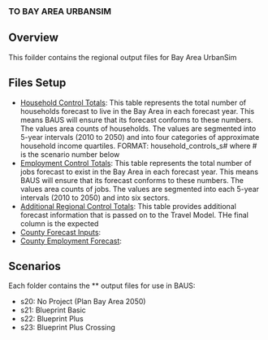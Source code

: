 ### TO BAY AREA URBANSIM

## Overview
This foilder contains the regional output files for Bay Area UrbanSim 

## Files Setup
* [Household Control Totals](https://github.com/BayAreaMetro/bayarea_urbansim/blob/master/data/household_controls.csv): This table represents the total number of households forecast to live in the Bay Area in each forecast year. This means BAUS will ensure that its forecast conforms to these numbers. The values area counts of households. The values are segmented into 5-year intervals (2010 to 2050) and into four categories of approximate household income quartiles. FORMAT: household_controls_s# where # is the scenario number below
* [Employment Control Totals](https://github.com/BayAreaMetro/bayarea_urbansim/blob/master/data/employment_controls.csv): This table represents the total number of jobs forecast to exist in the Bay Area in each forecast year. This means BAUS will ensure that its forecast conforms to these numbers. The values area counts of jobs. The values are segmented into each 5-year intervals (2010 to 2050) and into six sectors.
* [Additional Regional Control Totals](https://github.com/BayAreaMetro/bayarea_urbansim/blob/master/data/regional_controls.csv): This table provides additional forecast information that is passed on to the Travel Model. THe final column is the expected
* [County Forecast Inputs](https://github.com/BayAreaMetro/bayarea_urbansim/blob/master/data/county_forecast_inputs.csv): 
* [County Employment Forecast](https://github.com/BayAreaMetro/bayarea_urbansim/blob/master/data/county_employment_forecast.csv):

## Scenarios
Each folder contains the ** output files for use in BAUS:
* s20: No Project (Plan Bay Area 2050)
* s21: Blueprint Basic
* s22: Blueprint Plus
* s23: Blueprint Plus Crossing
